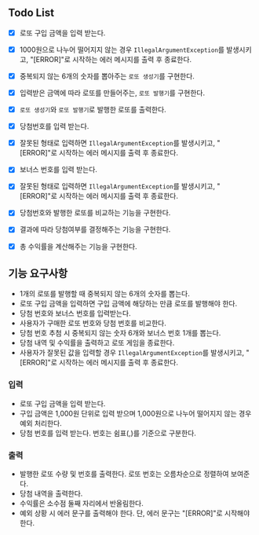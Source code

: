 ## Todo List
- [x] 로또 구입 금액을 입력 받는다.
- [x] 1000원으로 나누어 떨어지지 않는 경우 `IllegalArgumentException`를 발생시키고, "[ERROR]"로 시작하는 에러 메시지를 출력 후 종료한다.
- [x] 중복되지 않는 6개의 숫자를 뽑아주는 `로또 생성기`를 구현한다.
- [x] 입력받은 금액에 따라 로또를 만들어주는, `로또 발행기`를 구현한다.
- [x] `로또 생성기`와 `로또 발행기`로 발행한 로또를 출력한다.
- [x] 당첨번호를 입력 받는다.
- [x] 잘못된 형태로 입력하면  `IllegalArgumentException`를 발생시키고, "[ERROR]"로 시작하는 에러 메시지를 출력 후 종료한다.
- [x] 보너스 번호를 입력 받는다.
- [x] 잘못된 형태로 입력하면  `IllegalArgumentException`를 발생시키고, "[ERROR]"로 시작하는 에러 메시지를 출력 후 종료한다.
- [x] 당첨번호와 발행한 로또를 비교하는 기능을 구현한다.
- [x] 결과에 따라 당첨여부를 결정해주는 기능을 구현한다.
- [x] 총 수익률을 계산해주는 기능을 구현한다.



## 기능 요구사항

- 1개의 로또를 발행할 때 중복되지 않는 6개의 숫자를 뽑는다.
- 로또 구입 금액을 입력하면 구입 금액에 해당하는 만큼 로또를 발행해야 한다.
- 당첨 번호와 보너스 번호를 입력받는다.
- 사용자가 구매한 로또 번호와 당첨 번호를 비교한다.
- 당첨 번호 추첨 시 중복되지 않는 숫자 6개와 보너스 번호 1개를 뽑는다.
- 당첨 내역 및 수익률을 출력하고 로또 게임을 종료한다.
- 사용자가 잘못된 값을 입력할 경우 `IllegalArgumentException`를 발생시키고, "[ERROR]"로 시작하는 에러 메시지를 출력 후 종료한다.

### 입력

- 로또 구입 금액을 입력 받는다.
- 구입 금액은 1,000원 단위로 입력 받으며 1,000원으로 나누어 떨어지지 않는 경우 예외 처리한다.
- 당첨 번호를 입력 받는다. 번호는 쉼표(,)를 기준으로 구분한다.

### 출력

- 발행한 로또 수량 및 번호를 출력한다. 로또 번호는 오름차순으로 정렬하여 보여준다.
- 당첨 내역을 출력한다.
- 수익률은 소수점 둘째 자리에서 반올림한다.
- 예외 상황 시 에러 문구를 출력해야 한다. 단, 에러 문구는 "[ERROR]"로 시작해야 한다.





